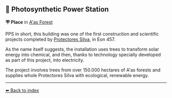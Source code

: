 ## 🌿 Photosynthetic Power Station

**🪧 Place** in [A'as Forest](/aas_forest.html)

PPS in short, this building was one of the first construction and scientific projects completed by [Protectores Silva](/protectores_silva.html), in Eon 457.

As the name itself suggests, the installation uses trees to transform solar energy into chemical, and then, thanks to technology specially developed as part of this project, into electricity.

The project involves trees from over 150.000 hectares of A'as forests and supplies whole Protectores Silva with ecological, renewable energy.


----------
[⬅️ Back to index](/index.md#e470_s)